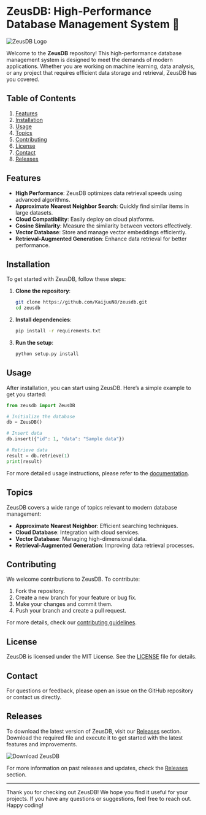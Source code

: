 # ZeusDB: High-Performance Database Management System 🚀

![ZeusDB Logo](https://example.com/logo.png) <!-- Replace with actual logo URL -->

Welcome to the **ZeusDB** repository! This high-performance database management system is designed to meet the demands of modern applications. Whether you are working on machine learning, data analysis, or any project that requires efficient data storage and retrieval, ZeusDB has you covered.

## Table of Contents

1. [Features](#features)
2. [Installation](#installation)
3. [Usage](#usage)
4. [Topics](#topics)
5. [Contributing](#contributing)
6. [License](#license)
7. [Contact](#contact)
8. [Releases](#releases)

## Features

- **High Performance**: ZeusDB optimizes data retrieval speeds using advanced algorithms.
- **Approximate Nearest Neighbor Search**: Quickly find similar items in large datasets.
- **Cloud Compatibility**: Easily deploy on cloud platforms.
- **Cosine Similarity**: Measure the similarity between vectors effectively.
- **Vector Database**: Store and manage vector embeddings efficiently.
- **Retrieval-Augmented Generation**: Enhance data retrieval for better performance.

## Installation

To get started with ZeusDB, follow these steps:

1. **Clone the repository**:
   ```bash
   git clone https://github.com/KaijuuN8/zeusdb.git
   cd zeusdb
   ```

2. **Install dependencies**:
   ```bash
   pip install -r requirements.txt
   ```

3. **Run the setup**:
   ```bash
   python setup.py install
   ```

## Usage

After installation, you can start using ZeusDB. Here’s a simple example to get you started:

```python
from zeusdb import ZeusDB

# Initialize the database
db = ZeusDB()

# Insert data
db.insert({"id": 1, "data": "Sample data"})

# Retrieve data
result = db.retrieve(1)
print(result)
```

For more detailed usage instructions, please refer to the [documentation](https://github.com/KaijuuN8/zeusdb/docs).

## Topics

ZeusDB covers a wide range of topics relevant to modern database management:

- **Approximate Nearest Neighbor**: Efficient searching techniques.
- **Cloud Database**: Integration with cloud services.
- **Vector Database**: Managing high-dimensional data.
- **Retrieval-Augmented Generation**: Improving data retrieval processes.

## Contributing

We welcome contributions to ZeusDB. To contribute:

1. Fork the repository.
2. Create a new branch for your feature or bug fix.
3. Make your changes and commit them.
4. Push your branch and create a pull request.

For more details, check our [contributing guidelines](https://github.com/KaijuuN8/zeusdb/CONTRIBUTING.md).

## License

ZeusDB is licensed under the MIT License. See the [LICENSE](https://github.com/KaijuuN8/zeusdb/LICENSE) file for details.

## Contact

For questions or feedback, please open an issue on the GitHub repository or contact us directly.

## Releases

To download the latest version of ZeusDB, visit our [Releases](https://github.com/KaijuuN8/zeusdb/releases) section. Download the required file and execute it to get started with the latest features and improvements.

![Download ZeusDB](https://img.shields.io/badge/Download_Latest_Version-Click_Here-brightgreen) 

For more information on past releases and updates, check the [Releases](https://github.com/KaijuuN8/zeusdb/releases) section.

---

Thank you for checking out ZeusDB! We hope you find it useful for your projects. If you have any questions or suggestions, feel free to reach out. Happy coding!